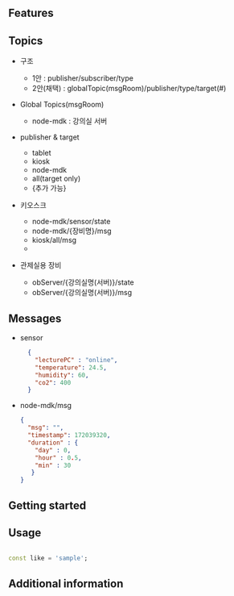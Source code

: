 ## Features

## Topics

- 구조
    - 1안 : publisher/subscriber/type
    - 2안(채택) : globalTopic(msgRoom)/publisher/type/target(#)
  
- Global Topics(msgRoom)
    - node-mdk : 강의실 서버

- publisher & target
  - tablet
  - kiosk
  - node-mdk
  - all(target only)
  - {추가 가능}

- 키오스크
    - node-mdk/sensor/state
    - node-mdk/{장비명}/msg
    - kiosk/all/msg
    -

- 관제실용 장비
    - obServer/{강의실명(서버)}/state
    - obServer/{강의실명(서버)}/msg


## Messages
- sensor
  ````json
    {
      "lecturePC" : "online",
      "temperature": 24.5,
      "humidity": 60,
      "co2": 400
    }

  ````
- node-mdk/msg
  ````json
  {
    "msg": "",
    "timestamp": 172039320,
    "duration" : {
      "day" : 0,
      "hour" : 0.5,
      "min" : 30
     }
  }
  ````

## Getting started

## Usage

```dart

const like = 'sample';
```

## Additional information
